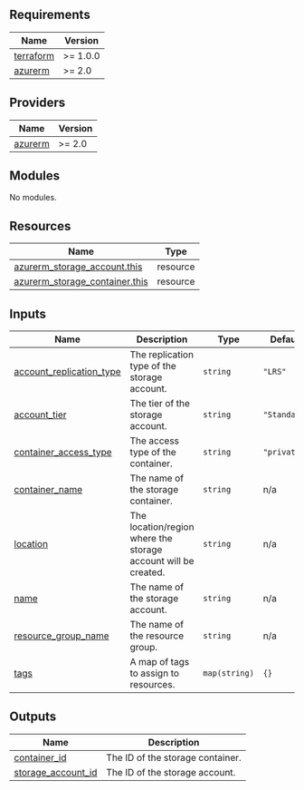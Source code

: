 ## Requirements

| Name | Version |
|------|---------|
| <a name="requirement_terraform"></a> [terraform](#requirement\_terraform) | >= 1.0.0 |
| <a name="requirement_azurerm"></a> [azurerm](#requirement\_azurerm) | >= 2.0 |

## Providers

| Name | Version |
|------|---------|
| <a name="provider_azurerm"></a> [azurerm](#provider\_azurerm) | >= 2.0 |

## Modules

No modules.

## Resources

| Name | Type |
|------|------|
| [azurerm_storage_account.this](https://registry.terraform.io/providers/hashicorp/azurerm/latest/docs/resources/storage_account) | resource |
| [azurerm_storage_container.this](https://registry.terraform.io/providers/hashicorp/azurerm/latest/docs/resources/storage_container) | resource |

## Inputs

| Name | Description | Type | Default | Required |
|------|-------------|------|---------|:--------:|
| <a name="input_account_replication_type"></a> [account\_replication\_type](#input\_account\_replication\_type) | The replication type of the storage account. | `string` | `"LRS"` | no |
| <a name="input_account_tier"></a> [account\_tier](#input\_account\_tier) | The tier of the storage account. | `string` | `"Standard"` | no |
| <a name="input_container_access_type"></a> [container\_access\_type](#input\_container\_access\_type) | The access type of the container. | `string` | `"private"` | no |
| <a name="input_container_name"></a> [container\_name](#input\_container\_name) | The name of the storage container. | `string` | n/a | yes |
| <a name="input_location"></a> [location](#input\_location) | The location/region where the storage account will be created. | `string` | n/a | yes |
| <a name="input_name"></a> [name](#input\_name) | The name of the storage account. | `string` | n/a | yes |
| <a name="input_resource_group_name"></a> [resource\_group\_name](#input\_resource\_group\_name) | The name of the resource group. | `string` | n/a | yes |
| <a name="input_tags"></a> [tags](#input\_tags) | A map of tags to assign to resources. | `map(string)` | `{}` | no |

## Outputs

| Name | Description |
|------|-------------|
| <a name="output_container_id"></a> [container\_id](#output\_container\_id) | The ID of the storage container. |
| <a name="output_storage_account_id"></a> [storage\_account\_id](#output\_storage\_account\_id) | The ID of the storage account. |
